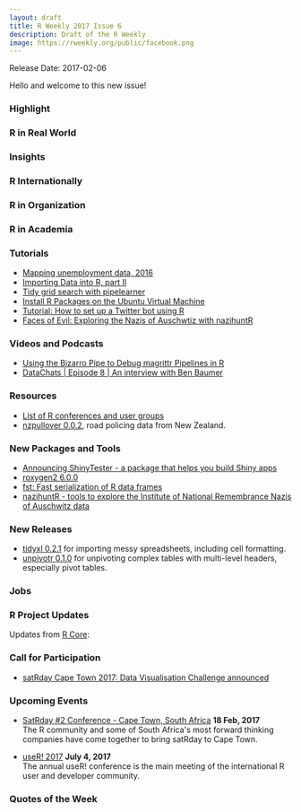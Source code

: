 ```yaml
---
layout: draft
title: R Weekly 2017 Issue 6
description: Draft of the R Weekly
image: https://rweekly.org/public/facebook.png
---
```


Release Date: 2017-02-06

Hello and welcome to this new issue!

### Highlight





### R in Real World


### Insights



### R Internationally



### R in Organization



### R in Academia



### Tutorials

+ [Mapping unemployment data, 2016](http://sharpsightlabs.com/blog/map-unemployment-nov-2016/)
+ [Importing Data into R, part II](https://thepracticalr.wordpress.com/2017/01/31/importing-data-into-r-part-ii/)
+ [Tidy grid search with pipelearner](https://drsimonj.svbtle.com/how-to-grid-search-with-pipelearner)
+ [Install R Packages on the Ubuntu Virtual Machine](http://freakonometrics.hypotheses.org/50127)
+ [Tutorial: How to set up a Twitter bot using R](https://blog.eoda.de/2017/02/02/tutorial-how-to-set-up-a-twitter-bot-using-r/)
+ [Faces of Evil: Exploring the Nazis of Auschwtiz with nazihuntR](http://asbcllc.com/r_packages/nazihuntR/faces_of_evil/index.html)

### Videos and Podcasts

+ [Using the Bizarro Pipe to Debug magrittr Pipelines in R](http://www.win-vector.com/blog/2017/01/using-the-bizarro-pipe-to-debug-magrittr-pipelines-in-r/)
+ [DataChats | Episode 8 | An interview with Ben Baumer](https://www.youtube.com/watch?v=BORK5okMmTg)


### Resources

+ [List of R conferences and user groups](https://jumpingrivers.github.io/meetingsR/)
+ [nzpullover 0.0.2](https://nacnudus.github.io/nzpullover/), road policing data from New Zealand.

### New Packages and Tools

+ [Announcing ShinyTester - a package that helps you build Shiny apps](http://amitkohli.com/announcing-shinytester-a-package-that-helps-you-build-shiny-apps/)
+ [roxygen2 6.0.0](https://blog.rstudio.org/2017/02/01/roxygen2-6-0-0/)
+ [fst: Fast serialization of R data frames]()
+ [nazihuntR - tools to explore the Institute of National Remembrance Nazis of Auschwitz data](https://github.com/abresler/nazihuntR)

### New Releases

+ [tidyxl 0.2.1](https://nacnudus.github.io/tidyxl/) for importing messy spreadsheets, including cell formatting.
+ [unpivotr 0.1.0](https://nacnudus.github.io/unpivotr/) for unpivoting complex tables with multi-level headers, especially pivot tables.

### Jobs




### R Project Updates

Updates from [R Core](http://developer.r-project.org/blosxom.cgi/R-devel/NEWS):



### Call for Participation

+ [satRday Cape Town 2017: Data Visualisation Challenge announced](http://capetown2017.satrdays.org/#visualisation)

### Upcoming Events

+ [SatRday #2 Conference - Cape Town, South Africa](http://capetown2017.satrdays.org/) **18 Feb, 2017** <br />
The R community and some of South Africa's most forward thinking companies have come together to bring satRday to Cape Town.

+ [useR! 2017](http://user2017.brussels/) **July 4, 2017** <br />
The annual useR! conference is the main meeting of the international R user and developer community.

### Quotes of the Week


